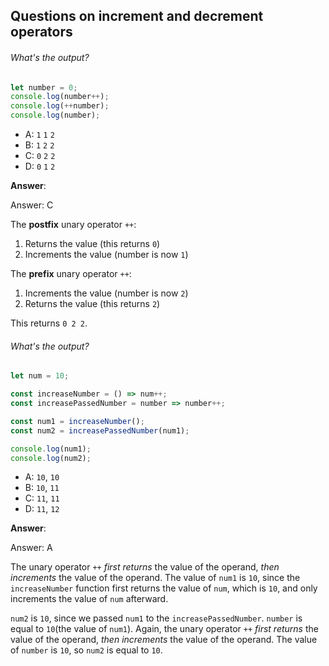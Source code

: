 ## Questions on increment and decrement operators 

###### What's the output?

```js
let number = 0;
console.log(number++);
console.log(++number);
console.log(number);
```

- A: `1` `1` `2`
- B: `1` `2` `2`
- C: `0` `2` `2`
- D: `0` `1` `2`

**Answer**:

Answer: C

The **postfix** unary operator `++`:

1. Returns the value (this returns `0`)
2. Increments the value (number is now `1`)

The **prefix** unary operator `++`:

1. Increments the value (number is now `2`)
2. Returns the value (this returns `2`)

This returns `0 2 2`.



###### What's the output?

```js
let num = 10;

const increaseNumber = () => num++;
const increasePassedNumber = number => number++;

const num1 = increaseNumber();
const num2 = increasePassedNumber(num1);

console.log(num1);
console.log(num2);
```

- A: `10`, `10`
- B: `10`, `11`
- C: `11`, `11`
- D: `11`, `12`

**Answer**:

Answer: A

The unary operator `++` *first returns* the value of the operand, *then increments* the value of the operand. The value of `num1` is `10`, since the `increaseNumber` function first returns the value of `num`, which is `10`, and only increments the value of `num` afterward.

`num2` is `10`, since we passed `num1` to the `increasePassedNumber`. `number` is equal to `10`(the value of `num1`). Again, the unary operator `++` *first returns* the value of the operand, *then increments* the value of the operand. The value of `number` is `10`, so `num2` is equal to `10`.